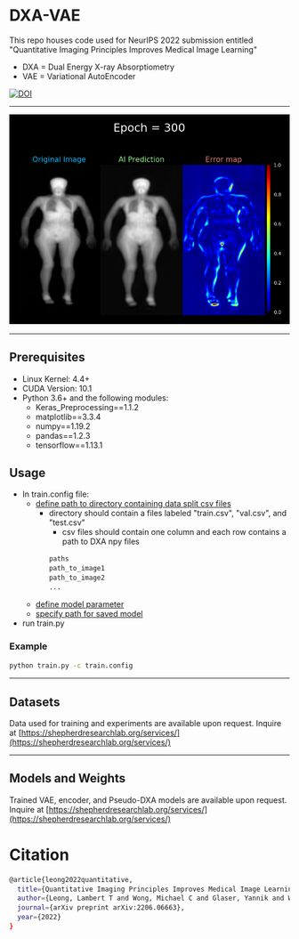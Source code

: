 # DXA-VAE

This repo houses code used for NeurIPS 2022 submission entitled "Quantitative Imaging Principles Improves Medical Image Learning"

- DXA = Dual Energy X-ray Absorptiometry
- VAE = Variational AutoEncoder


[![DOI](https://zenodo.org/badge/494903208.svg)](https://zenodo.org/badge/latestdoi/494903208)

---
[![Watch the video](example_training_image.png)](https://youtu.be/hXSL7NVCeAY)

---
## Prerequisites

- Linux Kernel: 4.4+
- CUDA Version: 10.1
- Python 3.6+ and the following modules:
  - Keras_Preprocessing==1.1.2
  -  matplotlib==3.3.4
  -  numpy==1.19.2
  -  pandas==1.2.3
  -  tensorflow==1.13.1

## Usage

- In train.config file:
  - [define path to directory containing data split csv files](https://github.com/LambertLeong/DXA-VAE/blob/9b898fc9866704727b34771c368c8f9cc44771d0/train.config#L33)  
    - directory should contain a files labeled "train.csv", "val.csv", and "test.csv"
      - csv files should contain one column and each row contains a path to DXA npy files
      ```sh
      paths
      path_to_image1
      path_to_image2
      ...
      ```
  - [define model parameter](https://github.com/LambertLeong/DXA-VAE/blob/9b898fc9866704727b34771c368c8f9cc44771d0/train.config#L1-L30)
  - [specify path for saved model](https://github.com/LambertLeong/DXA-VAE/blob/9b898fc9866704727b34771c368c8f9cc44771d0/train.config#L8)
- run train.py

### Example
```sh
python train.py -c train.config
```
---
## Datasets

Data used for training and experiments are available upon request. Inquire at
[https://shepherdresearchlab.org/services/](https://shepherdresearchlab.org/services/)

---
## Models and Weights

Trained VAE, encoder, and Pseudo-DXA models are available upon request. Inquire at
[https://shepherdresearchlab.org/services/](https://shepherdresearchlab.org/services/)

# Citation
```sh
@article{leong2022quantitative,
  title={Quantitative Imaging Principles Improves Medical Image Learning},
  author={Leong, Lambert T and Wong, Michael C and Glaser, Yannik and Wolfgruber, Thomas and Heymsfield, Steven B and Sadowski, Peter and Shepherd, John A},
  journal={arXiv preprint arXiv:2206.06663},
  year={2022}
}
```
